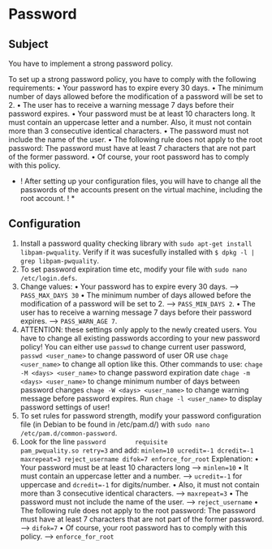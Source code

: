 # Password

## Subject
You have to implement a strong password policy.

To set up a strong password policy, you have to comply with the following requirements:
• Your password has to expire every 30 days.
• The minimum number of days allowed before the modification of a password will
be set to 2.
• The user has to receive a warning message 7 days before their password expires.
• Your password must be at least 10 characters long. It must contain an uppercase
letter and a number. Also, it must not contain more than 3 consecutive identical
characters.
• The password must not include the name of the user.
• The following rule does not apply to the root password: The password must have
at least 7 characters that are not part of the former password.
• Of course, your root password has to comply with this policy.

* ! After setting up your configuration files, you will have to change
all the passwords of the accounts present on the virtual machine,
including the root account. ! *

## Configuration 
1. Install a password quality checking library with `sudo apt-get install libpam-pwquality`. Verify if it was sucesfully installed with `$ dpkg -l | grep libpam-pwquality`.
2. To set password expiration time etc, modify your file with `sudo nano /etc/login.defs`.
3. Change values:
• Your password has to expire every 30 days. --> `PASS_MAX_DAYS 30`
• The minimum number of days allowed before the modification of a password will be set to 2. --> `PASS_MIN_DAYS 2`.
• The user has to receive a warning message 7 days before their password expires. --> `PASS_WARN_AGE 7`.
4. ATTENTION: these settings only apply to the newly created users. You have to change all existing passwords according to your new password policy! You can either use `passwd` to change current user password, `passwd <user_name>` to change password of user OR use `chage <user_name>` to change all option like this.
Other commands to use:
`chage -M <days> <user_name>` to change password expiration date 
`chage -m <days> <user_name>` to change minimum number of days between password changes
`chage -W <days> <user_name>` to change warning message before password expires.
Run `chage -l <user_name>` to display password settings of user!
5. To set rules for password strength, modify your password configuration file (in Debian to be found in /etc/pam.d/) with `sudo nano /etc/pam.d/common-password`.
6. Look for the line `password        requisite                       pam_pwquality.so retry=3`
and add:
`minlen=10 ucredit=-1 dcredit=-1 maxrepeat=3 reject_username difok=7 enforce_for_root`
Explenation:
• Your password must be at least 10 characters long --> `minlen=10`
• It must contain an uppercase letter and a number. --> `ucredit=-1` for uppercase and `dcredit=-1` for digits/number.
• Also, it must not contain more than 3 consecutive identical characters. --> `maxrepeat=3`
• The password must not include the name of the user. --> `reject_username`
• The following rule does not apply to the root password: The password must have
at least 7 characters that are not part of the former password. --> `difok=7`
• Of course, your root password has to comply with this policy. --> `enforce_for_root`
